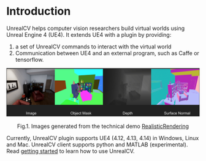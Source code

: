 <h1>Introduction</h1>

UnrealCV helps computer vision researchers build virtual worlds using Unreal Engine 4 (UE4). It extends UE4 with a plugin by providing:

1. a set of UnrealCV commands to interact with the virtual world
2. Communication between UE4 and an external program, such as Caffe or tensorflow.

<center>
    <img src='images/homepage_teaser.png'/>
    <p>Fig.1. Images generated from the technical demo <a href=''>RealisticRendering</a></p>
</center>

Currently, UnrealCV plugin supports UE4 (4.12, 4.13, 4.14) in Windows, Linux and Mac. UnrealCV client supports python and MATLAB (experimental). Read [getting started](getting-started.md) to learn how to use UnrealCV.
